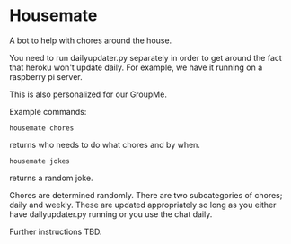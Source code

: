 Housemate
========

A bot to help with chores around the house.

You need to run dailyupdater.py separately in order to get around the fact that heroku won't update daily. For example,
we have it running on a raspberry pi server.

This is also personalized for our GroupMe.

Example commands:

```
housemate chores
```

returns who needs to do what chores and by when.

```
housemate jokes
```

returns a random joke.

Chores are determined randomly. There are two subcategories of chores; daily and weekly. These are updated appropriately
so long as you either have dailyupdater.py running or you use the chat daily.


Further instructions TBD.
